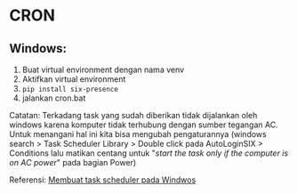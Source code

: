 # CRON

## Windows:

1. Buat virtual environment dengan nama venv
2. Aktifkan virtual environment
3. ```pip install six-presence```
4. jalankan cron.bat


Catatan:
Terkadang task yang sudah diberikan tidak dijalankan oleh windows karena komputer tidak terhubung dengan sumber tegangan AC. 
Untuk menangani hal ini kita bisa mengubah pengaturannya (windows search > Task Scheduler Library > Double click pada AutoLoginSIX > Conditions  lalu matikan centang untuk "*start the task only if the computer is on AC power*" pada bagian Power)

Referensi: [Membuat task scheduler pada Windwos](https://docs.microsoft.com/en-us/windows-server/administration/windows-commands/schtasks)
